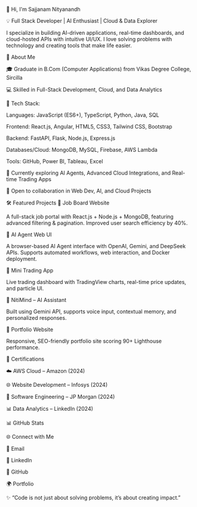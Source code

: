 👋 Hi, I'm Sajjanam Nityanandh

💡 Full Stack Developer | AI Enthusiast | Cloud & Data Explorer

I specialize in building AI-driven applications, real-time dashboards, and cloud-hosted APIs with intuitive UI/UX. I love solving problems with technology and creating tools that make life easier.

🚀 About Me

🎓 Graduate in B.Com (Computer Applications) from Vikas Degree College, Sircilla

💻 Skilled in Full-Stack Development, Cloud, and Data Analytics

🔧 Tech Stack:

Languages: JavaScript (ES6+), TypeScript, Python, Java, SQL

Frontend: React.js, Angular, HTML5, CSS3, Tailwind CSS, Bootstrap

Backend: FastAPI, Flask, Node.js, Express.js

Databases/Cloud: MongoDB, MySQL, Firebase, AWS Lambda

Tools: GitHub, Power BI, Tableau, Excel

🌱 Currently exploring AI Agents, Advanced Cloud Integrations, and Real-time Trading Apps

🤝 Open to collaboration in Web Dev, AI, and Cloud Projects

🛠️ Featured Projects
🔹 Job Board Website

A full-stack job portal with React.js + Node.js + MongoDB, featuring advanced filtering & pagination. Improved user search efficiency by 40%.

🔹 AI Agent Web UI

A browser-based AI Agent interface with OpenAI, Gemini, and DeepSeek APIs. Supports automated workflows, web interaction, and Docker deployment.

🔹 Mini Trading App

Live trading dashboard with TradingView charts, real-time price updates, and particle UI.

🔹 NitiMind – AI Assistant

Built using Gemini API, supports voice input, contextual memory, and personalized responses.

🔹 Portfolio Website

Responsive, SEO-friendly portfolio site scoring 90+ Lighthouse performance.

📜 Certifications

☁️ AWS Cloud – Amazon (2024)

🌐 Website Development – Infosys (2024)

💼 Software Engineering – JP Morgan (2024)

📊 Data Analytics – LinkedIn (2024)

📊 GitHub Stats




🌐 Connect with Me

📧 Email

💼 LinkedIn

🐙 GitHub

🌍 Portfolio

✨ “Code is not just about solving problems, it’s about creating impact.”
